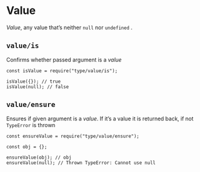 Value
=====

*Value*, any value that’s neither `null` nor `undefined` .

`value/is`
----------

Confirms whether passed argument is a *value*

    const isValue = require("type/value/is");

    isValue({}); // true
    isValue(null); // false

`value/ensure`
--------------

Ensures if given argument is a *value*. If it’s a value it is returned back, if not `TypeError` is thrown

    const ensureValue = require("type/value/ensure");

    const obj = {};

    ensureValue(obj); // obj
    ensureValue(null); // Thrown TypeError: Cannot use null
